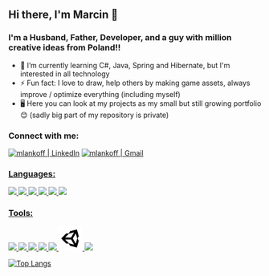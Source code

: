 ## Hi there, I'm Marcin 👋
### I'm a Husband, Father, Developer, and a guy with million creative ideas from Poland!!

- 🌱 I’m currently learning C#, Java, Spring and Hibernate, but I'm interested in all technology
- ⚡ Fun fact: I love to draw, help others by making game assets, always improve / optimize everything (including myself)
- 🖥️ Here you can look at my projects as my small but still growing portfolio 😊 (sadly big part of my repository is private)
### Connect with me:


[<img alt="mlankoff | LinkedIn" width="48px" src="https://img.icons8.com/color/48/000000/linkedin.png" />][linkedin]
<a href="mailto:mlankoff@gmail.com?"><img alt="mlankoff | Gmail" width="48px" src="https://img.icons8.com/color/48/000000/gmail--v1.png" />


### Languages:

<img src="https://img.icons8.com/color/48/000000/java-coffee-cup-logo--v1.png"/>
<img src="https://img.icons8.com/color/48/000000/c-sharp-logo-2.png"/>
<img src="https://img.icons8.com/color/48/000000/html-5--v1.png"/>
<img src="https://img.icons8.com/color/48/000000/css3.png"/>
<img src="https://img.icons8.com/color/48/000000/sql.png"/>
<img src="https://img.icons8.com/color/48/000000/arduino.png"/>
  
### Tools:
  
<img src="https://img.icons8.com/color/48/000000/visual-studio-2019.png"/>
<img src="https://img.icons8.com/color/48/000000/git.png"/>
<img src="https://img.icons8.com/color/48/000000/trello.png"/>
<img src="https://img.icons8.com/color/48/000000/sublime-text.png"/>
<img src="https://icons.iconarchive.com/icons/saki/nuoveXT/48/Apps-eclipse-icon.png"/>
<img width="48px" src="https://github.com/mlankoff/mlankoff/blob/main/unity_icon_136074.svg" />
<img src="https://img.icons8.com/color/48/000000/gimp.png"/>
  


![Top Langs](https://github-readme-stats.vercel.app/api/top-langs/?username=mlankoff&layout=compact)
  
  
[linkedin]: https://www.linkedin.com/in/marcin-lankoff/
